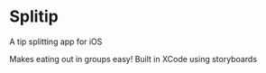 # Splitip
A tip splitting app for iOS

Makes eating out in groups easy!
Built in XCode using storyboards

